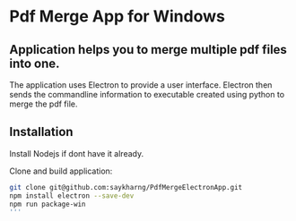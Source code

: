 # Pdf Merge App for Windows

## Application helps you to merge multiple pdf files into one.

The application uses Electron to provide a user interface. Electron then sends the commandline information to executable created using python to  merge the pdf file.

## Installation

Install Nodejs if dont have it already.

Clone and build application:

```bash
git clone git@github.com:saykharng/PdfMergeElectronApp.git
npm install electron --save-dev
npm run package-win
'''
